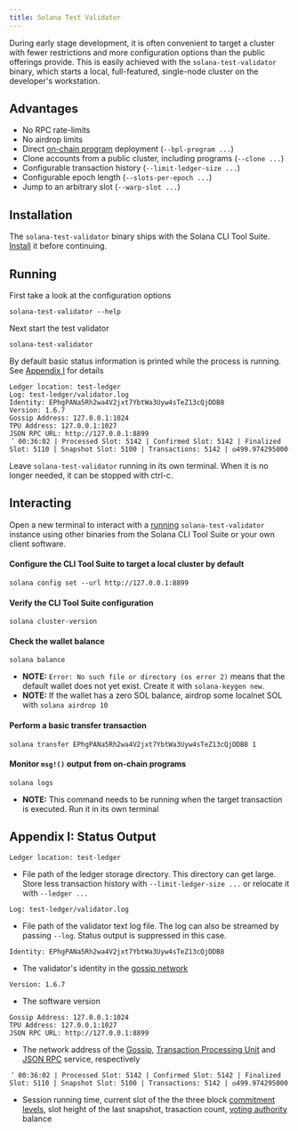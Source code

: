 ```yaml
---
title: Solana Test Validator
---
```

During early stage development, it is often convenient to target a cluster with
fewer restrictions and more configuration options than the public offerings
provide. This is easily achieved with the `solana-test-validator` binary, which
starts a local, full-featured, single-node cluster on the developer's workstation.

## Advantages
- No RPC rate-limits
- No airdrop limits
- Direct [on-chain program](on-chain-programs/overview) deployment
(`--bpl-program ...`)
- Clone accounts from a public cluster, including programs (`--clone ...`)
- Configurable transaction history (`--limit-ledger-size ...`)
- Configurable epoch length (`--slots-per-epoch ...`)
- Jump to an arbitrary slot (`--warp-slot ...`)

## Installation
The `solana-test-validator` binary ships with the Solana CLI Tool Suite.
[Install](/cli/install-solana-cli-tools) it before continuing.

## Running
First take a look at the configuration options
```
solana-test-validator --help
```

Next start the test validator
```
solana-test-validator
```

By default basic status information is printed while the process is running.
See [Appendix I](#appendix-i-status-output) for details
```
Ledger location: test-ledger
Log: test-ledger/validator.log
Identity: EPhgPANa5Rh2wa4V2jxt7YbtWa3Uyw4sTeZ13cQjDDB8
Version: 1.6.7
Gossip Address: 127.0.0.1:1024
TPU Address: 127.0.0.1:1027
JSON RPC URL: http://127.0.0.1:8899
⠈ 00:36:02 | Processed Slot: 5142 | Confirmed Slot: 5142 | Finalized Slot: 5110 | Snapshot Slot: 5100 | Transactions: 5142 | ◎499.974295000
```

Leave `solana-test-validator` running in its own terminal. When it is no longer
needed, it can be stopped with ctrl-c.

## Interacting
Open a new terminal to interact with a [running](#running) `solana-test-validator`
instance using other binaries from the Solana CLI Tool Suite or your own client
software.

#### Configure the CLI Tool Suite to target a local cluster by default
```
solana config set --url http://127.0.0.1:8899
```

#### Verify the CLI Tool Suite configuration
```
solana cluster-version
```

#### Check the wallet balance
```
solana balance
```
* **NOTE:** `Error: No such file or directory (os error 2)` means that the default
wallet does not yet exist. Create it with `solana-keygen new`.
* **NOTE:** If the wallet has a zero SOL balance, airdrop some localnet SOL with
`solana airdrop 10`

#### Perform a basic transfer transaction
```
solana transfer EPhgPANa5Rh2wa4V2jxt7YbtWa3Uyw4sTeZ13cQjDDB8 1
```

#### Monitor `msg!()` output from on-chain programs
```
solana logs
```
* **NOTE:** This command needs to be running when the target transaction is
executed. Run it in its own terminal

## Appendix I: Status Output
```
Ledger location: test-ledger
```
* File path of the ledger storage directory. This directory can get large. Store
less transaction history with `--limit-ledger-size ...` or relocate it with
`--ledger ...`

```
Log: test-ledger/validator.log
```
* File path of the validator text log file. The log can also be streamed by
passing `--log`. Status output is suppressed in this case.

```
Identity: EPhgPANa5Rh2wa4V2jxt7YbtWa3Uyw4sTeZ13cQjDDB8
```
* The validator's identity in the [gossip network](/validator/gossip#gossip-overview)

```
Version: 1.6.7
```
* The software version

```
Gossip Address: 127.0.0.1:1024
TPU Address: 127.0.0.1:1027
JSON RPC URL: http://127.0.0.1:8899
```
* The network address of the [Gossip](/validator/gossip#gossip-overview),
[Transaction Processing Unit](/validator/tpu) and [JSON RPC](clients/jsonrpc-api#json-rpc-api-reference)
service, respectively

```
⠈ 00:36:02 | Processed Slot: 5142 | Confirmed Slot: 5142 | Finalized Slot: 5110 | Snapshot Slot: 5100 | Transactions: 5142 | ◎499.974295000
```
* Session running time, current slot of the the three block
[commitment levels](clients/jsonrpc-api#configuring-state-commitment),
slot height of the last snapshot, trasaction count,
[voting authority](/running-validator/vote-accounts#vote-authority) balance
